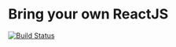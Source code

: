 # Bring your own ReactJS 


[![Build Status](https://travis-ci.org/mauricedb/bring-your-own-react.svg?branch=master)](https://travis-ci.org/mauricedb/bring-your-own-react)
